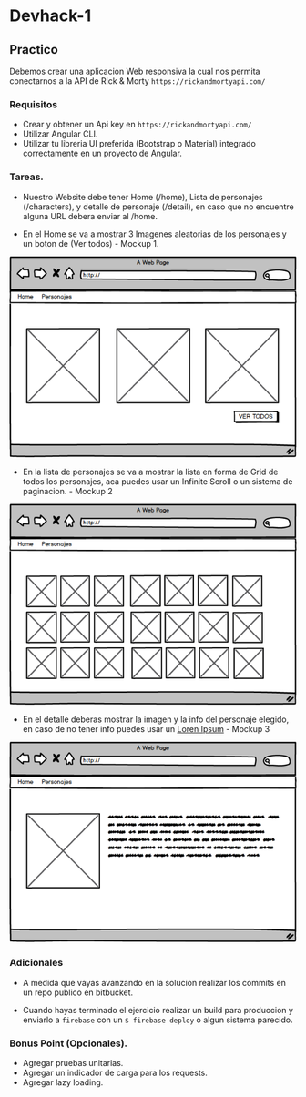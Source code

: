 # Devhack-1

## Practico

Debemos crear una aplicacion Web responsiva la cual nos permita conectarnos a la API de Rick & Morty `https://rickandmortyapi.com/`

### Requisitos

- Crear y obtener un Api key en `https://rickandmortyapi.com/`
- Utilizar Angular CLI.
- Utilizar tu libreria UI preferida (Bootstrap o Material) integrado correctamente en un proyecto de Angular.

### Tareas.

- Nuestro Website debe tener Home (/home), Lista de personajes (/characters), y detalle de personaje (/detail), en caso que no encuentre alguna URL debera enviar al /home.

- En el Home se va a mostrar 3 Imagenes aleatorias de los personajes y un boton de (Ver todos) - Mockup 1.

![alt text](https://raw.githubusercontent.com/carlosrojaso/Devhack-1/master/img/1.png)

- En la lista de personajes se va a mostrar la lista en forma de Grid de todos los personajes, aca puedes usar un Infinite Scroll o un sistema de paginacion. - Mockup 2

![alt text](https://raw.githubusercontent.com/carlosrojaso/Devhack-1/master/img/2.png)

- En el detalle deberas mostrar la imagen y la info del personaje elegido, en caso de no tener info puedes usar un [Loren Ipsum](https://lipsum.com/) - Mockup 3

![alt text](https://raw.githubusercontent.com/carlosrojaso/Devhack-1/master/img/3.png)

### Adicionales

- A medida que vayas avanzando en la solucion realizar los commits en un repo publico en bitbucket.

- Cuando hayas terminado el ejercicio realizar un build para produccion y enviarlo a `firebase` con un `$ firebase deploy` o algun sistema parecido.

### Bonus Point (Opcionales).

- Agregar pruebas unitarias.
- Agregar un indicador de carga para los requests.
- Agregar lazy loading.
